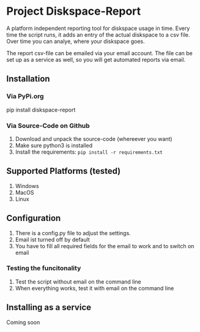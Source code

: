 # Project Diskspace-Report
A platform independent reporting tool for diskspace usage in time. Every time the script runs, it adds an entry of the actual diskspace to a csv file.
Over time you can analye, where your diskspace goes.

The report csv-file can be emailed via your email account. The file can be set up as a service as well, so you will get automated reports via email.

## Installation
### Via PyPi.org

pip install diskspace-report

### Via Source-Code on Github

1. Download and unpack the source-code (whereever you want)
2. Make sure python3 is installed
3. Install the requirements:
```pip install -r requirements.txt ```

## Supported Platforms (tested)

1. Windows
2. MacOS
3. Linux

## Configuration

1. There is a config.py file to adjust the settings.
2. Email ist turned off by default
3. You have to fill all required fields for the email to work and to switch on email

### Testing the funcitonality

1. Test the script without email on the command line
2. When everything works, test it with email on the command line

## Installing as a service

Coming soon
